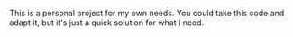 This is a personal project for my own needs. You could take this code and adapt it, but it's just a quick solution for what I need.